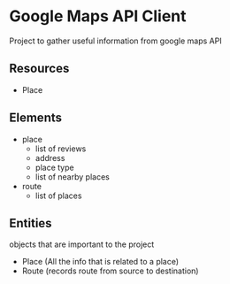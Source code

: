# Google Maps API Client
Project to gather useful information from google maps API

## Resources
* Place

## Elements
* place
    * list of reviews
    * address
    * place type
    * list of nearby places
* route
    * list of places

## Entities
objects that are important to the project
* Place (All the info that is related to a place)
* Route (records route from source to destination)
